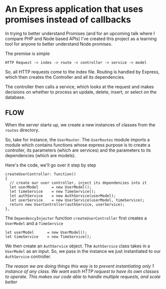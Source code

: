 # An Express application that uses promises instead of callbacks

In trying to better understand Promises (and for an upcoming talk where I compare
PHP and Node based APIs) I've created this project as a learning tool for anyone
to better understand Node promises.

The premise is simple

    HTTP Request -> index -> route -> controller -> service -> model

So, all HTTP requests come to the index file. Routing is handled by Express,
which then creates the Controller and all its dependencies.

The controller then calls a service, which looks at the request and makes decisions
on whether to process an update, delete, insert, or select on the database.

## FLOW
When the server starts up, we create a new instances of classes from the `routes`
directory.

So, take for instance, the `UserRouter`. The `UserRoutes` module imports a module
which contains functions whose express purpose is to create a controller, its
parameters (which are services) and the parameters to its dependencies (which
are models).

Here's the code, we'll go over it step by step

    createUserController: function()
    {
      // create our user controller, inject its dependencies into it
      let userModel      = new UserModel();
      let timeService    = new TimeService();
      let authService    = new AuthService(userModel);
      let userService    = new UserService(userModel, timeService);
      return new UserController(authService, userService);
    },

The `DependencyInjector` function `createUserController` first creates a `UserModel`
and a `TimeService`

    let userModel      = new UserModel();
    let timeService    = new TimeService();

We then create an `AuthService` object. The `AuthService` class takes in a
`UserModel` as an input. So, we pass in the instance we just instantiated to our
`AuthService` controller.

*The reason we are doing things this way is to prevent instantiating only 1 instance
of any class. We want each HTTP request to have its own classes to operate. This
makes our code able to handle multiple requests, and scale better*
